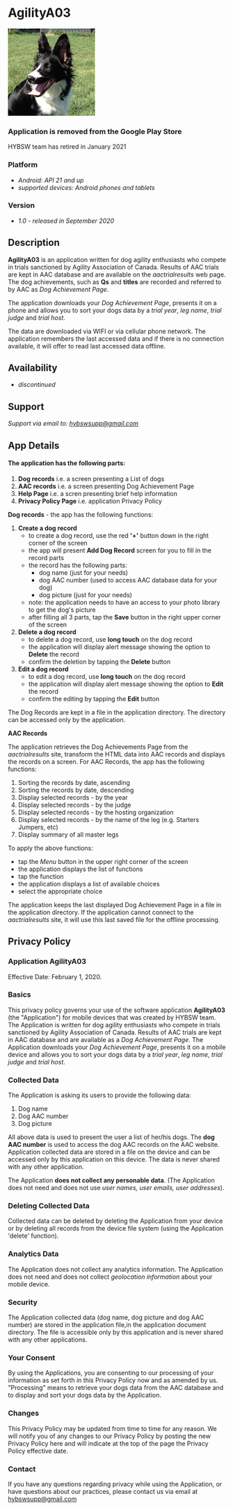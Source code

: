 # AgilityA03


![](images/iconagil.png)

### Application is removed from the Google Play Store
HYBSW team has retired  in January 2021

### Platform
- *Android: API 21 and up*
- *supported devices: Android phones and tablets*

### Version
- *1.0 -  released in September 2020*

## Description
**AgilityA03** is an application written for dog agility enthusiasts who compete in trials
  sanctioned by Agility Association of Canada.
  Results of AAC trials are kept in AAC database and are available on the *aactrialresults* web page.
  The dog achievements, such as **Qs** and **titles** are recorded and referred to by AAC as *Dog Achievement Page*.

  The application downloads your *Dog Achievement Page*, presents it on a phone and
  allows you to sort your dogs data by a *trial year*, *leg name*, *trial judge* and
  *trial host*.

  The data are downloaded via WIFI or via cellular phone network.
  The application remembers the last accessed data and if there is no connection available,
  it will offer to read last accessed data offline.


## Availability
- *discontinued*


## Support
*Support via email to: <hybswsupp@gmail.com>*

## App Details
#### The application has the following parts:

1. **Dog records** i.e. a screen presenting a List of dogs
2. **AAC records** i.e. a screen presenting Dog Achievement Page
3. **Help Page** i.e. a scren presenting brief help information
4. **Privacy Policy Page** i.e. application Privacy Policy


**Dog records** - the app has the following functions:

1. **Create a dog record**
	- to create a dog record, use the red **'+'** button down in the right corner of the screen
	- the app will present **Add Dog Record** screen for you to fill in the record parts
	- the record has the following parts:
		- dog name (just for your needs)
		- dog AAC number (used to access AAC database data for your dog)
		- dog picture (just for your needs)
	- note: the application needs to have an access to your photo library to get the dog's picture
	- after filling all 3 parts, tap the **Save** button in the right upper corner of the screen
2. **Delete a dog record**
	- to delete a dog record, use **long touch** on the dog record
	- the application will display alert message showing the option to **Delete** the record
	- confirm the deletion by tapping the  **Delete** button
3. **Edit a dog record**
	- to edit a dog record, use **long touch** on the dog record
	- the application will display alert message showing the option to **Edit** the record
	- confirm the editing by tapping the  **Edit** button

The Dog Records are kept in a file in the application directory.
The directory can be accessed only by the application.


**AAC Records**

The application retrieves the Dog Achievements Page from the *aactrialresults* site,
transform the HTML data into AAC records and displays the records on a screen.
For AAC Records, the app has the following functions:

1. Sorting the records by date, ascending
2. Sorting the records by date, descending
3. Display selected records - by the year
4. Display selected records - by the judge
5. Display selected records - by the hosting organization
6. Display selected records - by the name of the leg (e.g. Starters Jumpers, etc)
7. Display summary of all master legs

To apply the above functions:

- tap the *Menu* button in the upper right corner of the screen
- the application displays the list of functions
- tap the function
- the application displays a list of available choices
- select the appropriate choice

The application keeps the last displayed Dog Achievement Page in a file in
the application directory.
If the application cannot connect to the *aactrialresults* site, it will use
this last saved file for the offline processing.



## Privacy Policy

### Application **AgilityA03**
 Effective Date: February 1, 2020.


### Basics
This privacy policy governs your use of the software application **AgilityA03**  (the "Application")
for mobile devices that was created by HYBSW team.
The Application is written for dog agility enthusiasts who compete in trials
sanctioned by Agility Association of Canada.
Results of AAC trials are kept in AAC database and are available as a *Dog Achievement Page*.
The Application downloads your *Dog Achievement Page*, presents it on a mobile device and
allows you to sort your dogs data by a *trial year*, *leg name*, *trial judge* and *trial host*.

### Collected Data
The Application is asking its users to provide the following data:

1. Dog name
2. Dog AAC number
3. Dog picture

All above data is used to present the user a list of her/his dogs.
The **dog AAC number** is used to access the dog AAC records on the AAC website.
Application collected data are stored in a file on the device and can be accessed
only by this application on this device.
The data is never shared with any other application.

The Application **does not collect any personable data**.
(The Application does not need and does not use *user names, user emails, user addresses*).


### Deleting Collected Data
Collected data can be deleted by deleting the Application from your device or by deleting all records
from the device file system (using the Application 'delete' function).


### Analytics Data
The Application does not collect any analytics information.
The Application does not need and does not collect *geolocation information* about your mobile device.


### Security
The Application collected data (dog name, dog picture and dog AAC number) are stored in the
application file,in the application document directory.
The file is accessible only by this application and is never shared with any other applications.

### Your Consent
By using the Applications, you are consenting to our processing of your information as set
forth in this Privacy Policy now and as amended by us. "Processing" means to retrieve
your dogs data from the AAC database and to display and sort your dogs
data by the Application.

### Changes
This Privacy Policy may be updated from time to time for any reason. We will notify you of any
 changes to our Privacy Policy by posting the new Privacy Policy here and will indicate at the
 top of the page the Privacy Policy effective date.

### Contact
If you have any questions regarding privacy while using the Application, or have questions
about our practices, please contact us via email at <hybswsupp@gmail.com>